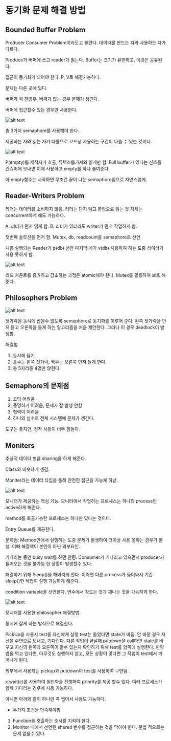 # 동기화 문제 해결 방법

## Bounded Buffer Problem

Producer Consumer Problem이라도고 불린다. 데이터를 만드는 자와 사용하는 자가 다르다.

Produce가 버퍼에 쓰고 reader가 읽는다. Buffer는 크기가 유한하고, 이것은 공유된다.

접근이 동기화가 되어야 한다. P, V로 해결가능하다.

문제는 다른 곳에 있다.

버퍼가 꽉 찬경우, 버퍼가 없는 경우 문제가 생긴다.

버퍼에 접근할수 있는 경우만 사용한다.

![alt text](photo/image.png)

총 3가지 semaphore를 사용해야 한다.

제공하는 자와 읽는 자가 다름으로 코드상 사용하는 구간이 다를 수 있는 것이다.

![alt text](<photo/image copy.png>)

P(empty)를 제작자가 호출, 뮤텍스를가져와 읽게만 함. Full buffer가 있다는 신호를 컨슈머에 보내면 이제 사용하고 empty를 하나 줄여준다.

아 empty함수는 시작하면 무조건 끝이 나는 semaphore임으로 자연스럽게.

## Reader-Writers Problem

리더는 데이터를 소비하지 않음. 리더는 단지 읽고 끝임으로 읽는 것 자체는 concurrent하게 해도 가능하다.

A. 리더가 먼저 읽게 함.
B. 리더가 있더라도 writer가 먼저 작업하게 함.

첫번째 솔루션을 먼저 함.
Mutex, db, readcount를 semaphore로 선언

처음 실행되는 Reader가 p(db) 선언 마지막 애가 v(db) 사용하여 하는 도중 라이터가 사용 못하게 함.

![alt text](<photo/image copy 2.png>)

리드 카운트를 증가하고 감소하는 과정은 atomic해야 한다. Mutex를 활용하여 보호 해준다.

## Philosophers Problem

![alt text](<photo/image copy 3.png>)

젓가락을 동시에 잡을수 없도록 semaphore로 동기화를 이루어 준다. 왼쪽 젓가락을 먼저 들고 오른쪽을 들게 하는 알고리즘을 처음 제안한다. 그러나 이 경우 deadlock이 발생함.

해결법

1. 동시에 들기
2. 홀수는 왼쪽 젓가락, 짝수는 오른쪽 먼저 들게 한다.
3. 총 5자리중 4명만 앉힌다.

## Semaphore의 문제점

1. 코딩 어려움
2. 증명하기 어려움, 문제가 잘 발생 안함
3. 협력이 어려움
4. 하나의 실수로 전체 시스템에 문제가 생긴다.

도구는 좋지만, 정작 사용이 너무 힘들다.

## Moniters

추상적 데이터 형을 sharing을 하게 해준다.

Class와 비슷하게 생김.

Moniter라는 데이터 타입을 통해 안전한 접근을 가능케 하낟.

![alt text](<photo/image copy 4.png>)

모니터가 제공하는 핵심 기능. 모니터에서 작업하는 프로세스는 하나의 process만 active하게 해준다.

method를 호출가능한 프로세스는 하나만 있다는 것이다.

Entry Queue를 제공한다.

문제점:
Method안에서 실행하는 도중 문제가 발생하여 더이상 사용 못하는 경우가 발생. 이때 해결책이 본인이 아닌 외부요인.

기다리는 동안 busy wait를 하면 안됨. Consumer가 기다리고 있으면서 producer가 들어오는 것을 불가능 한 상황이 발생할수 있다.

해결하기 위해 Sleep()을 해버리게 한다. 이러면 다른 process가 들어와서 기존 sleep()한 작업이 실행 가능하게 해준다.

condition variable을 선언한다. 변수에서 잠드는 것과 깨나는 것을 가능하게 한다.

![alt text](<photo/image copy 5.png>)

모니터를 사용한 philosopher 해결방법.

동시에 잡게 하는 방식으로 해결한다.

PickUp을 사용시 test를 자신에게 실행 test는 들었다면 state가 바뀜. 안 바뀐 경우 자신을 수면으로 보내고, 기다린다. 다른 작업이 끝날때 putdown을 call하면 state를 바꾸고 자신의 왼쪽과 오른쪽이 들수 있는지 확인하기 위해 test를 양쪽에 실행한다. 만약 밥을 먹고 있다면, 아무것도 실행하지 않고, 모든 상황이 맞다면 그 작업이 test에서 깨어나게 된다.

외부에서 사용되는 pickup과 putdown이 test를 사용하여 구현됨.

x.wait(c)를 사용하여 일반화를 진행하여 priority를 제공 할수 있다. 여러 프로세스가 함께 기다리는 경우에 사용 가능하다.

아니면 아까와 같이 하나만 콕 찝어서 사용도 가능하다.

- 두가지 조건을 만족해야함

1. Function을 호출하는 순서를 지켜야 한다.
2. Monitor 내에서 선언된 shared 변수를 접근하는 것을 막아야 한다. 문법 적으로는 문제 없을수 있다.
